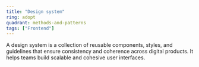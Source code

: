 ```yaml
---
title: "Design system"
ring: adopt
quadrant: methods-and-patterns
tags: ["Frontend"]
---
```


A design system is a collection of reusable components, styles, and guidelines that ensure consistency and coherence across digital products. It helps teams build scalable and cohesive user interfaces.
